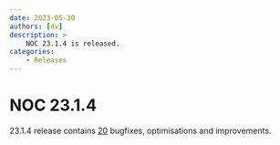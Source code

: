 ```yaml
---
date: 2023-05-30
authors: [dv]
description: >
    NOC 23.1.4 is released.
categories:
    - Releases
---
```


# NOC 23.1.4

23.1.4 release contains [20](https://code.getnoc.com/noc/noc/merge_requests?scope=all&state=merged&milestone_title=23.1.4) bugfixes, optimisations and improvements.
